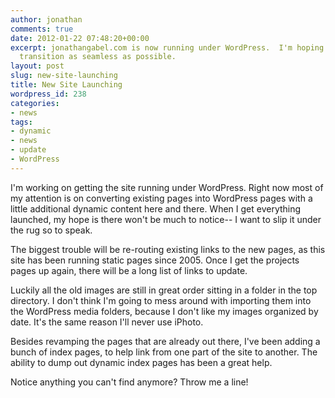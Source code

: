 ```yaml
---
author: jonathan
comments: true
date: 2012-01-22 07:48:20+00:00
excerpt: jonathangabel.com is now running under WordPress.  I'm hoping to make this
  transition as seamless as possible.
layout: post
slug: new-site-launching
title: New Site Launching
wordpress_id: 238
categories:
- news
tags:
- dynamic
- news
- update
- WordPress
---
```


I'm working on getting the site running under WordPress. Right now most of my attention is on converting existing pages into WordPress pages with a little additional dynamic content here and there.  When I get everything launched, my hope is there won't be much to notice-- I want to slip it under the rug so to speak.





The biggest trouble will be re-routing existing links to the new pages, as this site has been running static pages since 2005.  Once I get the projects pages up again, there will be a long list of links to update.





Luckily all the old images are still in great order sitting in a folder in the top directory.  I don't think I'm going to mess around with importing them into the WordPress media folders, because I don't like my images organized by date.  It's the same reason I'll never use iPhoto.





Besides revamping the pages that are already out there, I've been adding a bunch of index pages, to help link from one part of the site to another.  The ability to dump out dynamic index pages has been a great help.





Notice anything you can't find anymore?  Throw me a line!



